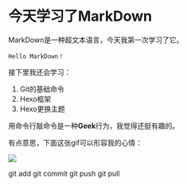 # 今天学习了MarkDown

MarkDown是一种超文本语言，今天我第一次学习了它。

`Hello MarkDown！`

接下里我还会学习：

1. Git的基础命令
1. Hexo框架
1. Hexo更换主题

用命令行敲命令是一种**Geek**行为，我觉得还挺有趣的。

有点意思，下面这张gif可以形容我的心情：

![](https://qgt-style.oss-cn-hangzhou.aliyuncs.com/newcoursep4/g1/g1-2-2/tenor.gif)


git  add
git commit
git push
git pull
